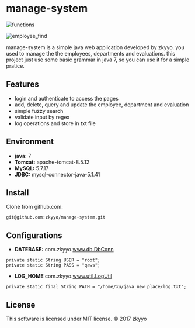 # manage-system
![functions](https://github.com/zkyyo/manage-system/blob/master/image/functions.png?raw=true)

![employee_find](https://github.com/zkyyo/manage-system/blob/master/image/employee_find.png?raw=true)

manage-system is a simple java web application developed by zkyyo. you used to manage the the employees, departments 
and evaluations. this project just use some basic grammar in java 7, so you can use it for a simple pratice.


## Features
- login and authenticate to access the pages
- add, delete, query and update the employee, department and evaluation
- simple fuzzy search
- validate input by regex
- log operations and store in txt file

## Environment
- **java:** 7
- **Tomcat:** apache-tomcat-8.5.12
- **MySQL:** 5.7.17
- **JDBC:** mysql-connector-java-5.1.41

## Install
Clone from github.com:
```
git@github.com:zkyyo/manage-system.git
```

## Configurations
- **DATEBASE:** com.zkyyo.www.db.DbConn
```
private static String USER = "root";
private static String PASS = "qaws";
```
- **LOG_HOME** com.zkyyo.www.util.LogUtil
```
private static final String PATH = "/home/xu/java_new_place/log.txt";
```

## License
This software is licensed under MIT license. © 2017 zkyyo


